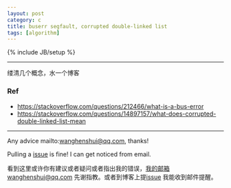 ```yaml
---
layout: post
category: c
title: buserr segfault, corrupted double-linked list
tags: [algorithm]
---
```


{% include JB/setup %}

---

缕清几个概念，水一个博客







### Ref

- https://stackoverflow.com/questions/212466/what-is-a-bus-error
- https://stackoverflow.com/questions/14897157/what-does-corrupted-double-linked-list-mean

---

Any advice mailto:wanghenshui@qq.com, thanks! 

Pulling a [issue](https://github.com/wanghenshui/wanghenshui.github.io/issues/new) is fine! I can get noticed from email.

看到这里或许你有建议或者疑问或者指出我的错误，我的邮箱wanghenshui@qq.com 先谢指教。或者到博客上提[issue](https://github.com/wanghenshui/wanghenshui.github.io/issues/new) 我能收到邮件提醒。